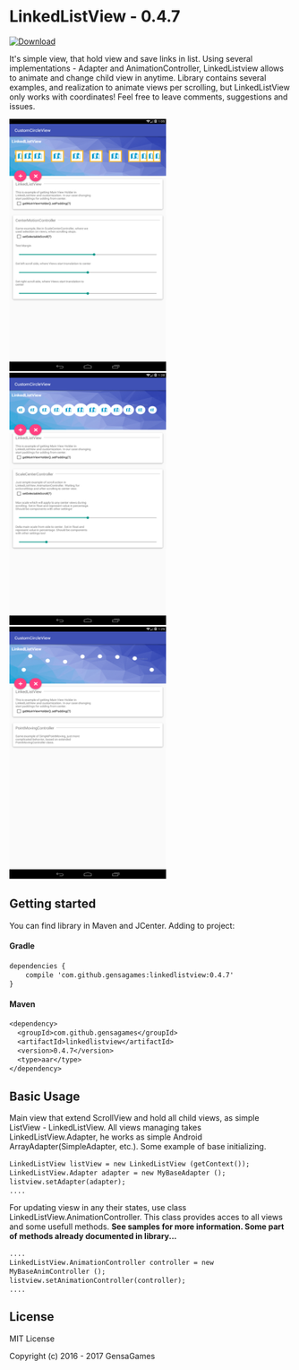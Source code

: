 # LinkedListView - 0.4.7

[ ![Download](https://api.bintray.com/packages/gensagames/maven/linkedlistview/images/download.svg) ](https://bintray.com/gensagames/maven/linkedlistview/_latestVersion)
 
It's simple view, that hold view and save links in list. Using several implementations - Adapter and AnimationController, LinkedListview allows to animate and change child view in anytime. Library contains several examples, and realization to animate views per scrolling, but LinkedListView only works with coordinates! Feel free to leave comments, suggestions and issues.



<img src="https://raw.githubusercontent.com/GensaGames/LinkedListView/master/screenshots/Screen-SimplePointMoving.png" width="280" height="450" />
<img src="https://raw.githubusercontent.com/GensaGames/LinkedListView/master/screenshots/Screen-ScaleCenter.png" width="280" height="450" />
<img src="https://raw.githubusercontent.com/GensaGames/LinkedListView/master/screenshots/Screen-PointMoving.png" width="280" height="450" />



## Getting started
You can find library in Maven and JCenter. Adding to project: 

#### Gradle
```
dependencies {
    compile 'com.github.gensagames:linkedlistview:0.4.7'
}
```
#### Maven
```
<dependency>
  <groupId>com.github.gensagames</groupId>
  <artifactId>linkedlistview</artifactId>
  <version>0.4.7</version>
  <type>aar</type>
</dependency>
```

## Basic Usage
Main view that extend ScrollView and hold all child views, as simple ListView - LinkedListView. All views managing takes LinkedListView.Adapter, he works as simple Android ArrayAdapter(SimpleAdapter, etc.). Some example of base initializing.

```
LinkedListView listView = new LinkedListView (getContext());
LinkedListView.Adapter adapter = new MyBaseAdapter ();
listview.setAdapter(adapter);
....
```
For updating viesw in any their states, use class LinkedListView.AnimationController. This class provides acces to all views and some usefull methods. **See samples for more information. Some part of methods already documented in library...**
```
....
LinkedListView.AnimationController controller = new MyBaseAnimController ();
listview.setAnimationController(controller);
....
```


## License

MIT License 

Copyright (c) 2016 - 2017 GensaGames

